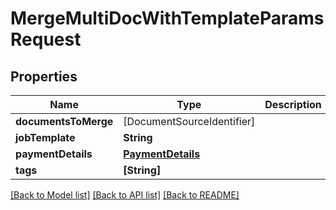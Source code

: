 # MergeMultiDocWithTemplateParamsRequest

## Properties
Name | Type | Description | Notes
------------ | ------------- | ------------- | -------------
**documentsToMerge** | [DocumentSourceIdentifier] |  | 
**jobTemplate** | **String** |  | 
**paymentDetails** | [**PaymentDetails**](PaymentDetails.md) |  | 
**tags** | **[String]** |  | [optional] 

[[Back to Model list]](../README.md#documentation-for-models) [[Back to API list]](../README.md#documentation-for-api-endpoints) [[Back to README]](../README.md)


